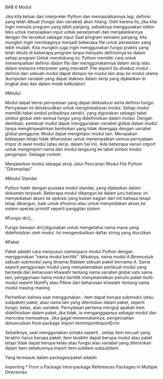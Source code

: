 BAB 6 Modul

Jika kita keluar dari interpreter Python dan memasukkannya lagi, definisi yang telah dibuat (fungsi dan variabel) akan hilang. Oleh karena itu, jika kita ingin menulis program yang lebih panjang, sebaiknya menggunakan editor teks untuk menyiapkan input untuk penerjemah dan menjalankannya dengan file tersebut sebagai input Saat program semakin panjang, kita mungkin ingin membaginya menjadi beberapa file untuk perawatan yang lebih mudah. Kita mungkin juga ingin menggunakan fungsi praktis yang telah ditulis di beberapa program tanpa menyalin definisinya ke dalam setiap program Untuk mendukung ini, Python memiliki cara untuk menempatkan definisi dalam file dan menggunakannya dalam skrip atau dalam instance interpreter yang interaktif. File seperti itu disebut modul ; definisi dari sebuah modul dapat diimpor ke modul lain atau ke modul utama (kumpulan variabel yang dapat diakses dalam skrip yang dijalankan di tingkat atas dan dalam mode kalkulator)

#Modul

Modul dapat berisi pernyataan yang dapat dieksekusi serta definisi fungsi. Pernyataan ini dimaksudkan untuk menginisialisasi modul. Setiap modul memiliki tabel simbol pribadinya sendiri, yang digunakan sebagai tabel simbol global oleh semua fungsi yang didefinisikan dalam modul. Dengan demikian, pembuat modul dapat menggunakan variabel global dalam modul tanpa mengkhawatirkan bentrokan yang tidak disengaja dengan variabel global pengguna. Modul dapat mengimpor modul lain. Merupakan kebiasaan tetapi tidak diharuskan untuk menempatkan semua pernyataan impor di awal modul (atau skrip, dalam hal ini). Ada beberapa varian import untuk mengimport nama dari modul langsung ke tabel simbol modul pengimpor. Sebagai contoh:

Menjalankan modul sebagai skrip Jalur Pencarian Modul File Python "Dikompilasi"

#Modul Standar

Python hadir dengan pustaka modul standar, yang dijelaskan dalam dokumen terpisah. Beberapa modul dibangun ke dalam juru bahasa; ini menyediakan akses ke operasi yang bukan bagian dari inti bahasa tetapi tetap dibangun, baik untuk efisiensi atau untuk menyediakan akses ke sistem operasi primitif seperti panggilan sistem

#Fungsi dir()_

Fungsi bawaan dir()digunakan untuk mengetahui nama mana yang didefinisikan oleh modul. Ini mengembalikan daftar string yang diurutkan

#Paket

Paket adalah cara menyusun namespace modul Python dengan menggunakan "nama modul bertitik". Misalnya, nama modul A.Bmenunjuk sebuah submodul yang dinamai Bdalam sebuah paket bernama A. Sama seperti penggunaan modul yang menyelamatkan pembuat modul yang berbeda dari keharusan khawatir tentang nama variabel global satu sama lain, penggunaan nama modul bertitik menyelamatkan penulis paket multi-modul seperti NumPy atau Pillow dari keharusan khawatir tentang nama modul masing-masing

Perhatikan bahwa saat menggunakan , item dapat berupa submodul (atau subpaket) paket, atau nama lain yang ditentukan dalam paket, seperti fungsi, kelas, atau variabel. Pernyataan pertama menguji apakah item didefinisikan dalam paket; jika tidak, ia menganggapnya sebagai modul dan mencoba memuatnya. Jika gagal menemukannya, pengecualian dimunculkan.from package import itemimportImportError

Sebaliknya, saat menggunakan sintaks seperti , setiap item kecuali yang terakhir harus berupa paket; item terakhir dapat berupa modul atau paket tetapi tidak dapat berupa kelas atau fungsi atau variabel yang ditentukan dalam item sebelumnya.import item.subitem.subsubitem

Yang termasuk dalam packages/paket adalah:

Importing * From a Package Intra-package References Packages in Multiple Directories